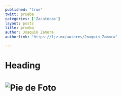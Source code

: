 ```yaml
---
published: "true"
twitt: prueba
categories: ['Zacatecas']
layout: posts
title: prueba
author: Joaquin Zamora
authorlink: "https://ljz.mx/autores/Joaquin Zamora"

---
```


# Heading

# ![Pie de Foto](/http://i.imgur.com/E90nEKZm.jpg)
